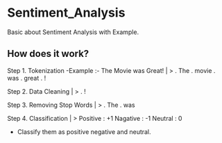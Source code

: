 # Sentiment_Analysis
Basic about Sentiment Analysis with Example.


## How does it work?

Step 1. Tokenization
-Example :- The Movie was Great! | > 
     . The
     . movie
     . was
     . great
     . !
     
Step 2. Data Cleaning | >  . ! 

Step 3. Removing Stop Words | >  . The  . was

Step 4. Classification | > 
Positive : +1
Nagative : -1
Neutral : 0

* Classify them as positive negative and neutral.

